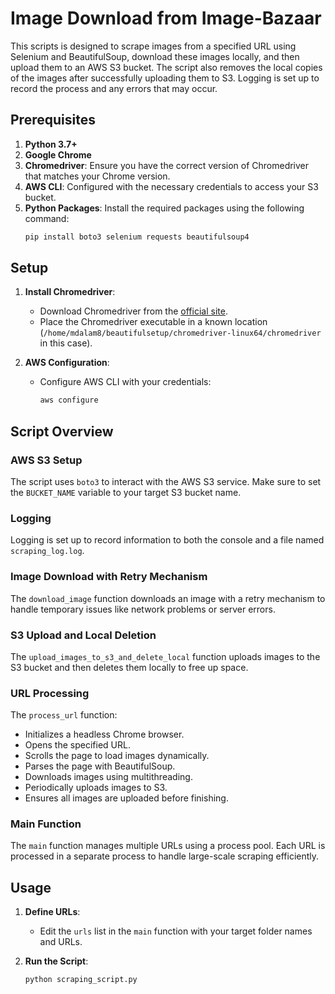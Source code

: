# Image Download from Image-Bazaar

This scripts is designed to scrape images from a specified URL using Selenium and BeautifulSoup, download these images locally, and then upload them to an AWS S3 bucket. The script also removes the local copies of the images after successfully uploading them to S3. Logging is set up to record the process and any errors that may occur.

## Prerequisites

1. **Python 3.7+**
2. **Google Chrome**
3. **Chromedriver**: Ensure you have the correct version of Chromedriver that matches your Chrome version.
4. **AWS CLI**: Configured with the necessary credentials to access your S3 bucket.
5. **Python Packages**: Install the required packages using the following command:
    ```sh
    pip install boto3 selenium requests beautifulsoup4
    ```

    
## Setup

1. **Install Chromedriver**: 
   - Download Chromedriver from the [official site](https://sites.google.com/a/chromium.org/chromedriver/downloads).
   - Place the Chromedriver executable in a known location (`/home/mdalam8/beautifulsetup/chromedriver-linux64/chromedriver` in this case).

2. **AWS Configuration**:
   - Configure AWS CLI with your credentials:
     ```sh
     aws configure
     ```

## Script Overview

### AWS S3 Setup

The script uses `boto3` to interact with the AWS S3 service. Make sure to set the `BUCKET_NAME` variable to your target S3 bucket name.

### Logging

Logging is set up to record information to both the console and a file named `scraping_log.log`.

### Image Download with Retry Mechanism

The `download_image` function downloads an image with a retry mechanism to handle temporary issues like network problems or server errors.

### S3 Upload and Local Deletion

The `upload_images_to_s3_and_delete_local` function uploads images to the S3 bucket and then deletes them locally to free up space.

### URL Processing

The `process_url` function:
- Initializes a headless Chrome browser.
- Opens the specified URL.
- Scrolls the page to load images dynamically.
- Parses the page with BeautifulSoup.
- Downloads images using multithreading.
- Periodically uploads images to S3.
- Ensures all images are uploaded before finishing.

### Main Function

The `main` function manages multiple URLs using a process pool. Each URL is processed in a separate process to handle large-scale scraping efficiently.

## Usage

1. **Define URLs**:
   - Edit the `urls` list in the `main` function with your target folder names and URLs.

2. **Run the Script**:
   ```sh
   python scraping_script.py
